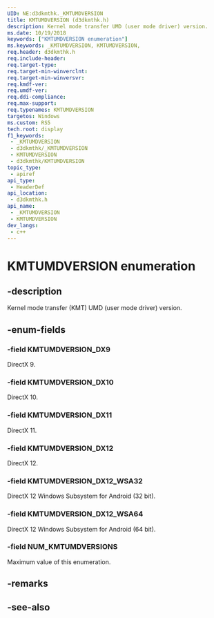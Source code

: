 ```yaml
---
UID: NE:d3dkmthk._KMTUMDVERSION
title: KMTUMDVERSION (d3dkmthk.h)
description: Kernel mode transfer UMD (user mode driver) version.
ms.date: 10/19/2018
keywords: ["KMTUMDVERSION enumeration"]
ms.keywords: _KMTUMDVERSION, KMTUMDVERSION,
req.header: d3dkmthk.h
req.include-header: 
req.target-type: 
req.target-min-winverclnt: 
req.target-min-winversvr: 
req.kmdf-ver: 
req.umdf-ver: 
req.ddi-compliance: 
req.max-support: 
req.typenames: KMTUMDVERSION
targetos: Windows
ms.custom: RS5
tech.root: display
f1_keywords:
 - _KMTUMDVERSION
 - d3dkmthk/_KMTUMDVERSION
 - KMTUMDVERSION
 - d3dkmthk/KMTUMDVERSION
topic_type:
 - apiref
api_type:
 - HeaderDef
api_location:
 - d3dkmthk.h
api_name:
 - _KMTUMDVERSION
 - KMTUMDVERSION
dev_langs:
 - c++
---
```


# KMTUMDVERSION enumeration

## -description

Kernel mode transfer (KMT) UMD (user mode driver) version.

## -enum-fields

### -field KMTUMDVERSION_DX9

DirectX 9.

### -field KMTUMDVERSION_DX10

DirectX 10.

### -field KMTUMDVERSION_DX11

DirectX 11.

### -field KMTUMDVERSION_DX12

DirectX 12.

### -field KMTUMDVERSION_DX12_WSA32

DirectX 12 Windows Subsystem for Android (32 bit).

### -field KMTUMDVERSION_DX12_WSA64

DirectX 12 Windows Subsystem for Android (64 bit).

### -field NUM_KMTUMDVERSIONS

Maximum value of this enumeration.

## -remarks

## -see-also
